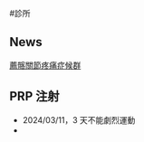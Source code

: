 #診所

## News
[薦髂關節疼痛症候群](https://www.elite-r.com.tw/index.php/zh-tw/treatment/p3/sacroiliac-joint-pain-syndrome)


## PRP 注射
- 2024/03/11，3 天不能劇烈運動
- 
